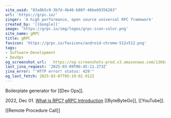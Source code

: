 ```yaml
---
site_uuid: "83a8b5c9-3b7d-4b46-b80f-46be69356263"
url: 'https://grpc.io/'
zinger: 'A high performance, open source universal RPC framework'
created_by: '[[Google]]'
image: 'https://grpc.io/img/logos/grpc-icon-color.png'
site_name: gRPC
title: gRPC
favicon: 'https://grpc.io/favicons/android-chrome-512x512.png'
tags:
- Software-Development
- DevOps
og_screenshot_url:   https://og-screenshots-prod.s3.amazonaws.com/1366x768/80/false/7105baed6173f1eb727867d44ab63f12fa413c196b3f5e075c646f94a68477a9.jpeg
last_jina_request: '2025-03-09T06:45:11.273Z'
jina_error: "'HTTP error! status: 429'"
og_last_fetch: 2025-03-07T05:19:02.912Z
---
```


Boilerplate generator for [[Dev Ops]].

2022, Dec 01. [What is RPC? gRPC Introduction](https://youtube.com/shorts/t0ONFCY6NWI?si=Z95U6ZUxpBcm1cp9) [[ByteByteGo]], [[YouTube]].

[[Remote Procedure Call]]

